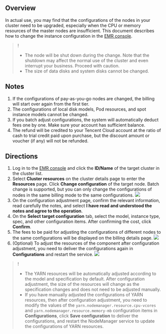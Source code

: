 ## Overview
In actual use, you may find that the configurations of the nodes in your cluster need to be upgraded, especially when the CPU or memory resources of the master nodes are insufficient. This document describes how to change the instance configuration in the [EMR console](https://console.cloud.tencent.com/emr).

>! 
>- The node will be shut down during the change. Note that the shutdown may affect the normal use of the cluster and even interrupt your business. Proceed with caution.
>- The size of data disks and system disks cannot be changed.

## Notes
1. If the configurations of pay-as-you-go nodes are changed, the billing will start over again from the first tier.
2. The configurations of local disk models, Pod resources, and spot instance models cannot be changed.
3. If you batch adjust configurations, the system will automatically deduct fees one by one. Make sure your account has sufficient balance.
4. The refund will be credited to your Tencent Cloud account at the ratio of cash to trial credit paid upon purchase, but the discount amount or voucher (if any) will not be refunded.


## Directions
1. Log in to the [EMR console](https://console.cloud.tencent.com/emr) and click the **ID/Name** of the target cluster in the cluster list.
2. Select **Cluster resources** on the cluster details page to enter the **Resources** page. Click **Change configuration** of the target node. Batch change is supported, but you can only change the configurations of nodes in the same billing mode to the same configurations.
![](https://staticintl.cloudcachetci.com/yehe/backend-news/ivAb492_%E5%9B%BD%E9%99%8523.png)
3. On the configuration adjustment page, confirm the relevant information, read carefully the notes, and select **I have read and understood the notes and agree to the operation**.
4. On the **Select target configuration** tab, select the model, instance type, spec, and other configuration items. After confirming the cost, click **Confirm**.
5. The fees to be paid for adjusting the configurations of different nodes to the same configurations will be displayed on the billing details page.
![](https://staticintl.cloudcachetci.com/yehe/backend-news/4Q8C914_%E5%9B%BD%E9%99%8524.png)
6. (Optional) To adjust the resources of the component after configuration adjustment, you need to deliver the configurations again in **Configurations** and restart the service.
![](https://staticintl.cloudcachetci.com/yehe/backend-news/4Q8C914_%E5%9B%BD%E9%99%8524.png)

>! 
>- The YARN resources will be automatically adjusted according to the model and specification by default. After configuration adjustment, the size of the resources will change as the specification changes and does not need to be adjusted manually.
>- If you have manually adjusted the configurations of YARN resources, then after configuration adjustment, you need to modify the values of the `yarn.nodemanager.resource.cpu-vcores` and `yarn.nodemanager.resource.memory-mb` configuration items in **Configurations**, click **Save configuration** to deliver the configurations, and restart the NodeManager service to update the configurations of YARN resources.
